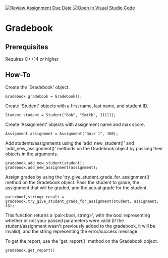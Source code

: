 [![Review Assignment Due Date](https://classroom.github.com/assets/deadline-readme-button-22041afd0340ce965d47ae6ef1cefeee28c7c493a6346c4f15d667ab976d596c.svg)](https://classroom.github.com/a/5q8vzIyP)
[![Open in Visual Studio Code](https://classroom.github.com/assets/open-in-vscode-2e0aaae1b6195c2367325f4f02e2d04e9abb55f0b24a779b69b11b9e10269abc.svg)](https://classroom.github.com/online_ide?assignment_repo_id=16814219&assignment_repo_type=AssignmentRepo)

# Gradebook

## Prerequisites
Requires C++14 or higher

## How-To
Create the 'Gradebook' object.
```
Gradebook gradebook = Gradebook();
```
Create 'Student' objects with a first name, last name, and student ID.
```
Student student = Student("Bob", "Smith", 11111);
```
Create 'Assignment' objects with assignment name and max score.
```
Assignment assignment = Assignment("Quiz 1", 100);
```
Add students/assignments using the 'add_new_student()' and 'add_new_assignment()' methods on the Gradebook object by passing their objects in the arguments.
```
gradebook.add_new_student(student);
gradebook.add_new_assignment(assignment);
```
Assign grades by using the 'try_give_student_grade_for_assignment()' method on the Gradebook object. Pass the student to grade, the assignment that will be graded, and the actual grade for the student. 
```
pair<bool,string> result = gradebook.try_give_student_grade_for_assignment(student, assignment, 43);
```
This function returns a 'pair<bool, string>', with the bool representing whether or not your passed parameters were valid (if the student/assignment wasn't previously added to the gradebook, it will be invalid), and the string representing the error/success message.


To get the report, use the 'get_report()' method on the Gradebook object.
```
gradebook.get_report()
```
